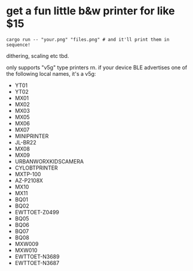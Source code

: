 # get a fun little b&w printer for like $15

```
cargo run -- "your.png" "files.png" # and it'll print them in sequence!
```

dithering, scaling etc tbd.

only supports "v5g" type printers rn. if your device BLE advertises one of the following local names, it's a v5g:
- YT01
- YT02
- MX01
- MX02
- MX03
- MX05
- MX06
- MX07
- MINIPRINTER
- JL-BR22
- MX08
- MX09
- URBANWORXKIDSCAMERA
- CYLOBTPRINTER
- MXTP-100
- AZ-P2108X
- MX10
- MX11
- BQ01
- BQ02
- EWTTOET-Z0499
- BQ05
- BQ06
- BQ07
- BQ08
- MXW009
- MXW010
- EWTTOET-N3689
- EWTTOET-N3687
